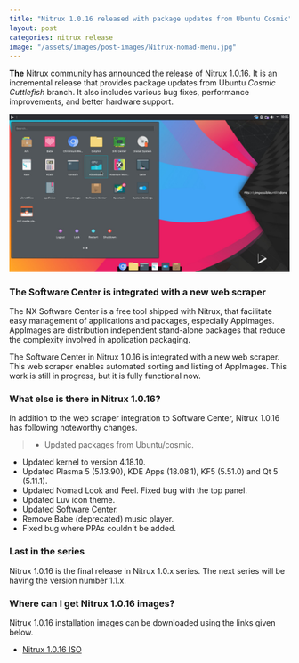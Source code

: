 ```yaml
---
title: "Nitrux 1.0.16 released with package updates from Ubuntu Cosmic"
layout: post
categories: nitrux release
image: "/assets/images/post-images/Nitrux-nomad-menu.jpg"
---
```


**The** Nitrux community has announced the release of Nitrux 1.0.16. It is an incremental release that provides package updates from Ubuntu <em>Cosmic Cuttlefish</em> branch. It also includes various bug fixes, performance improvements, and better hardware support.

![Nitrux - Nomad Menu](/assets/images/post-images/Nitrux-nomad-menu.jpg)

### The Software Center is integrated with a new web scraper
The NX Software Center is a free tool shipped with Nitrux, that facilitate easy management of applications and packages, especially AppImages. AppImages are distribution independent stand-alone packages that reduce the complexity involved in application packaging.

The Software Center in Nitrux 1.0.16 is integrated with a new web scraper. This web scraper enables automated sorting and listing of AppImages. This work is still in progress, but it is fully functional now.

### What else is there in Nitrux 1.0.16?
In addition to the web scraper integration to Software Center, Nitrux 1.0.16 has following noteworthy changes.
> - Updated packages from Ubuntu/cosmic.
- Updated kernel to version 4.18.10.
- Updated Plasma 5 (5.13.90), KDE Apps (18.08.1), KF5 (5.51.0) and Qt 5 (5.11.1).
- Updated Nomad Look and Feel. Fixed bug with the top panel.
- Updated Luv icon theme.
- Updated Software Center.
- Remove Babe (deprecated) music player.
- Fixed bug where PPAs couldn't be added.

### Last in the series
Nitrux 1.0.16 is the final release in Nitrux 1.0.x series. The next series will be having the version number 1.1.x.

### Where can I get Nitrux 1.0.16 images?
Nitrux 1.0.16 installation images can be downloaded using the links given below.
- [Nitrux 1.0.16 ISO](https://www.opendesktop.org/p/1188112/startdownload?file_id=1538255140&file_name=nitrux_release_1.0.16-1.iso&file_type=application/octet-stream&file_size=1411383296&url=https%3A%2F%2Fdl.opendesktop.org%2Fapi%2Ffiles%2Fdownload%2Fid%2F1538255140%2Fs%2Fce8e46720db6df163dcc93ad87f4d19c%2Ft%2F1538325806%2Fu%2F%2Fnitrux_release_1.0.16-1.iso)


